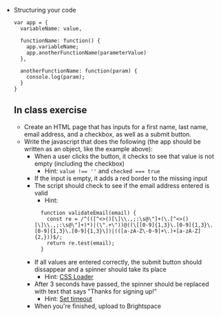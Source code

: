 * Structuring your code
  ``` 
  var app = {
    variableName: value,

    functionName: function() {
      app.variableName;
      app.anotherFunctionName(parameterValue)
    },

    anotherFunctionName: function(param) {
      console.log(param);
    }
  }
  ```

  ## In class exercise

  * Create an HTML page that has inputs for a first name, last name, email address, and a checkbox, as well as a submit button. 
  * Write the javascript that does the following (the app should be written as an object, like the example above):
    * When a user clicks the button, it checks to see that value is not empty (including the checkbox)
      * Hint: `value !== ''` and `checked === true`
    * If the input is empty, it adds a red border to the missing input
    * The script should check to see if the email address entered is valid
      * Hint: 
      ```
        function validateEmail(email) {
          const re = /^(([^<>()[\]\\.,;:\s@\"]+(\.[^<>()[\]\\.,;:\s@\"]+)*)|(\".+\"))@((\[[0-9]{1,3}\.[0-9]{1,3}\.[0-9]{1,3}\.[0-9]{1,3}\])|(([a-zA-Z\-0-9]+\.)+[a-zA-Z]{2,}))$/;
          return re.test(email);
        }
      ```
    * If all values are entered correctly, the submit button should dissappear and a spinner should take its place
      * Hint: [CSS Loader](https://www.w3schools.com/howto/howto_css_loader.asp)
    * After 3 seconds have passed, the spinner should be replaced with text that says "Thanks for signing up!"
      * Hint: [Set timeout](https://www.w3schools.com/jsref/met_win_settimeout.asp)
    * When you're finished, upload to Brightspace







